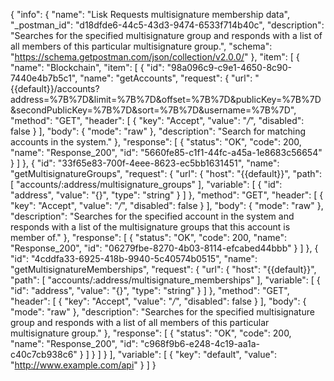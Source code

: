 {
  "info": {
    "name": "Lisk Requests multisignature membership data",
    "_postman_id": "d18dfde6-44c5-43d3-9474-6533f714b40c",
    "description": "Searches for the specified multisignature group and responds with a list of all members of this particular multisignature group.",
    "schema": "https://schema.getpostman.com/json/collection/v2.0.0/"
  },
  "item": [
    {
      "name": "Blockchain",
      "item": [
        {
          "id": "98a096c9-c9e1-4650-8c90-7440e4b7b5c1",
          "name": "getAccounts",
          "request": {
            "url": "{{default}}/accounts?address=%7B%7D&limit=%7B%7D&offset=%7B%7D&publicKey=%7B%7D&secondPublicKey=%7B%7D&sort=%7B%7D&username=%7B%7D",
            "method": "GET",
            "header": [
              {
                "key": "Accept",
                "value": "*/*",
                "disabled": false
              }
            ],
            "body": {
              "mode": "raw"
            },
            "description": "Search for matching accounts in the system."
          },
          "response": [
            {
              "status": "OK",
              "code": 200,
              "name": "Response_200",
              "id": "5660fe85-c1f1-44fc-a45a-1e8683c56654"
            }
          ]
        },
        {
          "id": "33f65e83-700f-4eee-8623-ec5bb1631451",
          "name": "getMultisignatureGroups",
          "request": {
            "url": {
              "host": "{{default}}",
              "path": [
                "accounts/:address/multisignature_groups"
              ],
              "variable": [
                {
                  "id": "address",
                  "value": "{}",
                  "type": "string"
                }
              ]
            },
            "method": "GET",
            "header": [
              {
                "key": "Accept",
                "value": "*/*",
                "disabled": false
              }
            ],
            "body": {
              "mode": "raw"
            },
            "description": "Searches for the specified account in the system and responds with a list of the multisignature groups that this account is member of."
          },
          "response": [
            {
              "status": "OK",
              "code": 200,
              "name": "Response_200",
              "id": "06279fbe-8270-4b03-8114-efcabed44bbb"
            }
          ]
        },
        {
          "id": "4cddfa33-6925-418b-9940-5c40574b0515",
          "name": "getMultisignatureMemberships",
          "request": {
            "url": {
              "host": "{{default}}",
              "path": [
                "accounts/:address/multisignature_memberships"
              ],
              "variable": [
                {
                  "id": "address",
                  "value": "{}",
                  "type": "string"
                }
              ]
            },
            "method": "GET",
            "header": [
              {
                "key": "Accept",
                "value": "*/*",
                "disabled": false
              }
            ],
            "body": {
              "mode": "raw"
            },
            "description": "Searches for the specified multisignature group and responds with a list of all members of this particular multisignature group."
          },
          "response": [
            {
              "status": "OK",
              "code": 200,
              "name": "Response_200",
              "id": "c968f9b6-e248-4c19-aa1a-c40c7cb938c6"
            }
          ]
        }
      ]
    }
  ],
  "variable": [
    {
      "key": "default",
      "value": "http://www.example.com/api"
    }
  ]
}